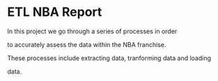 # ETL NBA Report 

<P> In this project we go through a series of processes in order 

to accurately assess the data within the NBA franchise.

These processes include extracting data, tranforming data and loading 

data.</p>
